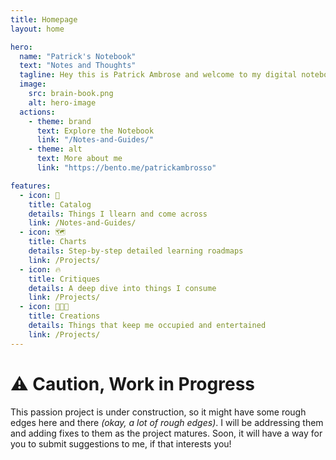 ```yaml
---
title: Homepage
layout: home

hero:
  name: "Patrick's Notebook"
  text: "Notes and Thoughts"
  tagline: Hey this is Patrick Ambrose and welcome to my digital notebook. This is a platform to share the things that I learn and come across.
  image:
    src: brain-book.png
    alt: hero-image
  actions:
    - theme: brand
      text: Explore the Notebook
      link: "/Notes-and-Guides/"
    - theme: alt
      text: More about me
      link: "https://bento.me/patrickambrosso"

features:
  - icon: 🧠
    title: Catalog
    details: Things I llearn and come across
    link: /Notes-and-Guides/
  - icon: 🗺️
    title: Charts
    details: Step-by-step detailed learning roadmaps
    link: /Projects/
  - icon: 🔥
    title: Critiques
    details: A deep dive into things I consume
    link: /Projects/
  - icon: 👨🏾‍💻
    title: Creations
    details: Things that keep me occupied and entertained
    link: /Projects/
---
```


<style>
:root {
  --vp-home-hero-name-color: transparent;
  --vp-home-hero-name-background: -webkit-linear-gradient(120deg, #A459D1 40%, #9575DE);

  --vp-home-hero-image-background-image: linear-gradient(-62deg, #9376E0 50%, #bd4f5c 50%);
  --vp-home-hero-image-filter: blur(40px);
}

@media (min-width: 640px) {
  :root {
    --vp-home-hero-image-filter: blur(56px);
  }
}

@media (min-width: 960px) {
  :root {
    --vp-home-hero-image-filter: blur(100px);
  }
}
</style>

<!-- Custom home layout -->
<div class="custom-layout">
  <h1>⚠️ Caution, Work in Progress</h1>
  <p>This passion project is under construction, so it might have some rough edges here and there <em>(okay, a lot of rough edges)</em>. I will be addressing them and adding fixes to them as the project matures. Soon, it will have a way for you to submit suggestions to me, if that interests you!</p>
</div>